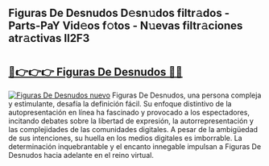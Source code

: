 ## Figuras De Desnudos D𝚎sn𝚞dos filtr𝚊dos - Parts-PaY Vid𝚎os f𝚘tos - N𝚞evas filtr𝚊ciones atr𝚊ctivas Il2F3

# <h2><a href="http://mbcvnoe.tromn.icu/?c=Figuras+De+Desnudos">🔗👉👉👉 Figuras De Desnudos 🔗🔗</a></h2>

[![Figuras De Desnudos nuevo](https://i.imgur.com/pEAQMta.gif)](http://mbcvnoe.tromn.icu/?c=Figuras+De+Desnudos)
Figuras De Desnudos, una persona compleja y estimulante, desafía la definición fácil. Su enfoque distintivo de la autopresentación en línea ha fascinado y provocado a los espectadores, incitando debates sobre la libertad de expresión, la autorrepresentación y las complejidades de las comunidades digitales. A pesar de la ambigüedad de sus intenciones, su huella en los medios digitales es imborrable. La determinación inquebrantable y el encanto innegable impulsan a Figuras De Desnudos hacia adelante en el reino virtual.
